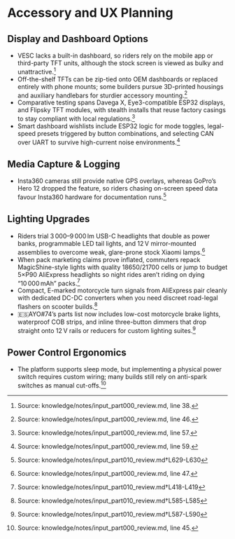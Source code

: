 # Accessory and UX Planning

## Display and Dashboard Options

- VESC lacks a built-in dashboard, so riders rely on the mobile app or third-party TFT units, although the stock screen is viewed as bulky and unattractive.[^dashboard_gap]
- Off-the-shelf TFTs can be zip-tied onto OEM dashboards or replaced entirely with phone mounts; some builders pursue 3D-printed housings and auxiliary handlebars for sturdier accessory mounting.[^tft_mounts]
- Comparative testing spans Davega X, Eye3-compatible ESP32 displays, and Flipsky TFT modules, with stealth installs that reuse factory casings to stay compliant with local regulations.[^display_comparison]
- Smart dashboard wishlists include ESP32 logic for mode toggles, legal-speed presets triggered by button combinations, and selecting CAN over UART to survive high-current noise environments.[^smart_dash_roadmap]

## Media Capture & Logging

- Insta360 cameras still provide native GPS overlays, whereas GoPro’s Hero 12 dropped the feature, so riders chasing on-screen speed data favour Insta360 hardware for documentation runs.[^insta360]

## Lighting Upgrades

- Riders trial 3 000–9 000 lm USB-C headlights that double as power banks, programmable LED tail lights, and 12 V mirror-mounted assemblies to overcome weak, glare-prone stock Xiaomi lamps.[^lighting_tests]
- When pack marketing claims prove inflated, commuters repack MagicShine-style lights with quality 18650/21700 cells or jump to budget 5×P90 AliExpress headlights so night rides aren’t riding on dying “10 000 mAh” packs.[^magicshine_repack]
- Compact, E-marked motorcycle turn signals from AliExpress pair cleanly with dedicated DC-DC converters when you need discreet road-legal flashers on scooter builds.[^emark_signals]
- 🇪🇸AYO#74’s parts list now includes low-cost motorcycle brake lights, waterproof COB strips, and inline three-button dimmers that drop straight onto 12 V rails or reducers for custom lighting suites.[^ayo_lighting]

## Power Control Ergonomics

- The platform supports sleep mode, but implementing a physical power switch requires custom wiring; many builds still rely on anti-spark switches as manual cut-offs.[^sleep_wiring]

[^dashboard_gap]: Source: knowledge/notes/input_part000_review.md, line 38.
[^tft_mounts]: Source: knowledge/notes/input_part000_review.md, line 46.
[^display_comparison]: Source: knowledge/notes/input_part000_review.md, line 57.
[^smart_dash_roadmap]: Source: knowledge/notes/input_part000_review.md, line 59.
[^lighting_tests]: Source: knowledge/notes/input_part000_review.md, line 47.
[^sleep_wiring]: Source: knowledge/notes/input_part000_review.md, line 45.
[^magicshine_repack]: Source: knowledge/notes/input_part010_review.md†L418-L419
[^emark_signals]: Source: knowledge/notes/input_part010_review.md†L585-L585
[^ayo_lighting]: Source: knowledge/notes/input_part010_review.md†L587-L590
[^insta360]: Source: knowledge/notes/input_part010_review.md†L629-L630
